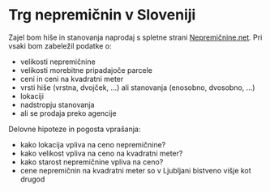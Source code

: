 Trg nepremičnin v Sloveniji
==============================
Zajel bom hiše in stanovanja naprodaj s spletne strani [Nepremičnine.net](https://www.nepremicnine.net/). Pri vsaki bom zabeležil podatke o:

* velikosti nepremičnine
* velikosti morebitne pripadajoče parcele
* ceni in ceni na kvadratni meter
* vrsti hiše (vrstna, dvojček, ...) ali stanovanja (enosobno, dvosobno, ...)
* lokaciji
* nadstropju stanovanja
* ali se prodaja preko agencije

Delovne hipoteze in pogosta vprašanja:

* kako lokacija vpliva na ceno nepremičnine?
* kako velikost vpliva na ceno na kvadratni meter?
* kako starost nepremičnine vpliva na ceno?
* cene nepremičnin na kvadratni meter so v Ljubljani bistveno višje kot drugod

